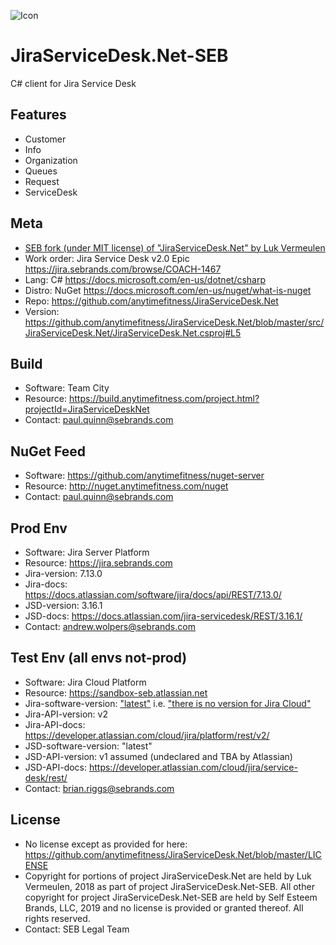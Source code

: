 ![Icon](https://i.imgur.com/ADliWXI.png?1)
# JiraServiceDesk.Net-SEB
C# client for Jira Service Desk

## Features
* Customer
* Info
* Organization
* Queues
* Request
* ServiceDesk

## Meta
* [SEB fork (under MIT license) of "JiraServiceDesk.Net" by Luk Vermeulen](https://github.com/lvermeulen/JiraServiceDesk.Net/blob/d64075c9e09541b28cae96412e320a28539636b0/LICENSE)
* Work order: Jira Service Desk v2.0 Epic https://jira.sebrands.com/browse/COACH-1467
* Lang: C# https://docs.microsoft.com/en-us/dotnet/csharp
* Distro: NuGet https://docs.microsoft.com/en-us/nuget/what-is-nuget
* Repo: https://github.com/anytimefitness/JiraServiceDesk.Net
* Version: https://github.com/anytimefitness/JiraServiceDesk.Net/blob/master/src/JiraServiceDesk.Net/JiraServiceDesk.Net.csproj#L5

## Build
* Software: Team City
* Resource: https://build.anytimefitness.com/project.html?projectId=JiraServiceDeskNet
* Contact: paul.quinn@sebrands.com

## NuGet Feed
* Software: https://github.com/anytimefitness/nuget-server
* Resource: http://nuget.anytimefitness.com/nuget
* Contact: paul.quinn@sebrands.com

## Prod Env
* Software: Jira Server Platform
* Resource: https://jira.sebrands.com
* Jira-version: 7.13.0
* Jira-docs: https://docs.atlassian.com/software/jira/docs/api/REST/7.13.0/
* JSD-version: 3.16.1
* JSD-docs: https://docs.atlassian.com/jira-servicedesk/REST/3.16.1/
* Contact: andrew.wolpers@sebrands.com

## Test Env (all envs not-prod)
* Software: Jira Cloud Platform
* Resource: https://sandbox-seb.atlassian.net
* Jira-software-version: ["latest"](https://community.atlassian.com/t5/Jira-questions/Re-How-to-find-out-the-current-Jira-cloud-version/qaq-p/837446/comment-id/269590#M269590) i.e. ["there is no version for Jira Cloud"](https://community.atlassian.com/t5/Jira-questions/Re-How-to-find-out-the-current-Jira-cloud-version/qaq-p/837444/comment-id/269589#M269589)
* Jira-API-version: v2
* Jira-API-docs: https://developer.atlassian.com/cloud/jira/platform/rest/v2/
* JSD-software-version: "latest"
* JSD-API-version: v1 assumed (undeclared and TBA by Atlassian)
* JSD-API-docs: https://developer.atlassian.com/cloud/jira/service-desk/rest/
* Contact: brian.riggs@sebrands.com

## License
* No license except as provided for here: https://github.com/anytimefitness/JiraServiceDesk.Net/blob/master/LICENSE
* Copyright for portions of project JiraServiceDesk.Net are held by Luk Vermeulen, 2018 as part of project JiraServiceDesk.Net-SEB. All other copyright for project JiraServiceDesk.Net-SEB are held by Self Esteem Brands, LLC, 2019 and no license is provided or granted thereof. All rights reserved.
* Contact: SEB Legal Team